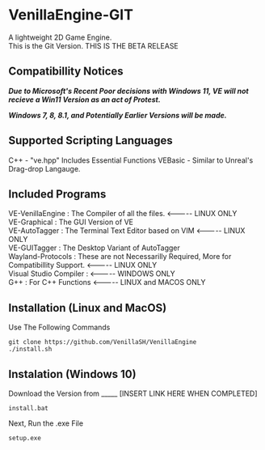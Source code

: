 # VenillaEngine-GIT
A lightweight 2D Game Engine.<br>
This is the Git Version. THIS IS THE BETA RELEASE

## Compatibillity Notices
***Due to Microsoft's Recent Poor decisions with Windows 11, VE will not recieve a Win11 Version as an act of Protest.***

***Windows 7, 8, 8.1, and Potentially Earlier Versions will be made.***

## Supported Scripting Languages
  C++ - "ve.hpp" Includes Essential Functions
  VEBasic - Similar to Unreal's Drag-drop Langauge.

## Included Programs
  VE-VenillaEngine : The Compiler of all the files. <----- LINUX ONLY<br>
  VE-Graphical : The GUI Version of VE<br>
  VE-AutoTagger : The Terminal Text Editor based on VIM <----- LINUX ONLY<br>
  VE-GUITagger : The Desktop Variant of AutoTagger<br>
  Wayland-Protocols : These are not Necessarilly Required, More for Compatibillity Support. <----- LINUX ONLY<br>
  Visual Studio Compiler : <----- WINDOWS ONLY<br>
  G++ : For C++ Functions <----- LINUX and MACOS ONLY<br>

## Installation (Linux and MacOS) 
  Use The Following Commands
  
    git clone https://github.com/VenillaSH/VenillaEngine
    ./install.sh
    
## Instalation (Windows 10)
  Download the Version from _____ [INSERT LINK HERE WHEN COMPLETED]<br>

    install.bat

  Next, Run the .exe File

    setup.exe
